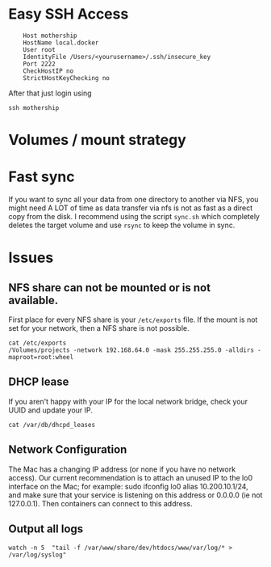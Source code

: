 

# Easy SSH Access

```
    Host mothership
	HostName local.docker
	User root
	IdentityFile /Users/<yourusername>/.ssh/insecure_key
	Port 2222
	CheckHostIP no
	StrictHostKeyChecking no
```

After that just login using

```
ssh mothership
```


# Volumes / mount strategy

# Fast sync
If you want to sync all your data from one directory to another via NFS, you might need A LOT of time as data transfer via nfs is not as fast as a direct copy from the disk. I recommend using the script ```sync.sh``` which completely deletes the target volume and use ```rsync``` to keep the volume in sync.

# Issues

## NFS share can not be mounted or is not available.

First place for every NFS share is your ```/etc/exports``` file. If the mount is not set for your network, then a NFS share is not possible.

```
cat /etc/exports
/Volumes/projects -network 192.168.64.0 -mask 255.255.255.0 -alldirs -maproot=root:wheel
```


## DHCP lease

If you aren't happy with your IP for the local network bridge, check your UUID and update your IP.

```
cat /var/db/dhcpd_leases
```

## Network Configuration

The Mac has a changing IP address (or none if you have no network access). Our current recommendation is to attach an unused IP to the lo0 interface on the Mac; for example: sudo ifconfig lo0 alias 10.200.10.1/24, and make sure that your service is listening on this address or 0.0.0.0 (ie not 127.0.0.1). Then containers can connect to this address.

## Output all logs

```
watch -n 5  "tail -f /var/www/share/dev/htdocs/www/var/log/* > /var/log/syslog"
```
